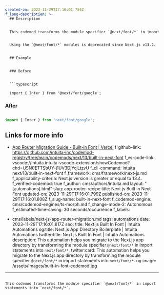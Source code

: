 ```yaml
---
created-on: 2023-11-29T17:16:01.786Z
f_long-description: >-
  ## Description


  This codemod transforms the module specifier `@next/font/*` in import statements into `next/font/*`.


  Using the `@next/font/*` modules is deprecated since Next.js v13.2.


  ## Example


  ### Before


  ```typescript

  import { Inter } from '@next/font/google';

  ```


  ### After


  ```typescript

  import { Inter } from 'next/font/google';

  ```


  ## Links for more info


  * [App Router Migration Guide - Built-in Font | Vercel](https://nextjs.org/docs/pages/building-your-application/upgrading/codemods#use-built-in-font)
f_github-link: https://github.com/intuita-inc/codemod-registry/tree/main/codemods/next/13/built-in-next-font
f_vs-code-link: vscode://intuita.intuita-vscode-extension/showCodemod?chd=USN0ETTSbUY-j1UV3DjYcjLtzvU
f_cli-command: intuita next/13/built-in-next-font
f_framework: cms/framework/next-js.md
f_applicability-criteria: Next.js version is greater or equal to 13.4.
f_verified-codemod: true
f_author: cms/authors/intuita.md
layout: "[automations].html"
slug: app-router-recipe
title: Next.js Built in Next Font
updated-on: 2023-11-29T17:16:01.799Z
published-on: 2023-11-29T17:16:01.808Z
f_slug-name: built-in-next-font
f_codemod-engine: cms/codemod-engines/ts-morph.md
f_change-mode-2: Autonomous
f_estimated-time-saving: 30 seconds/occurrence
f_labels:
  - cms/labels/next-js-app-router-migration.md
tags: automations
date: 2023-11-29T17:16:01.817Z
seo:
  title: Next.js Built In Font | Intuita Automations
  og:title: Next.js App Directory Boilerplate | Intuita Automations
  twitter:title: Next.js Built In Font | Intuita Automations
  description: This automation helps you migrate to the Next.js app directory by
    transforming the module specifier `@next/font/*` in import statements into
    `next/font/*`.
  twitter:card: This automation helps you migrate to the Next.js app directory by
    transforming the module specifier `@next/font/*` in import statements into
    `next/font/*`.
  og:image: /assets/images/built-in-font-codemod.jpg
---
```

This codemod transforms the module specifier `@next/font/*` in import statements into `next/font/*`.